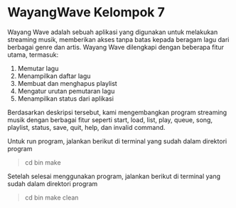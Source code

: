 # WayangWave Kelompok 7

Wayang Wave adalah sebuah aplikasi yang digunakan untuk melakukan streaming musik, memberikan akses tanpa batas kepada beragam lagu dari berbagai genre dan artis. Wayang Wave dilengkapi dengan beberapa fitur utama, termasuk:
1. Memutar lagu
2. Menampilkan daftar lagu
3. Membuat dan menghapus playlist
4. Mengatur urutan pemutaran lagu
5. Menampilkan status dari aplikasi

Berdasarkan deskripsi tersebut, kami mengembangkan program streaming musik dengan berbagai fitur seperti start, load, list, play, queue, song, playlist, status, save, quit, help, dan invalid command.

Untuk run program, jalankan berikut di terminal yang sudah dalam direktori program
> cd bin
> make

Setelah selesai menggunakan program, jalankan berikut di terminal yang sudah dalam direktori program
> cd bin
> make clean